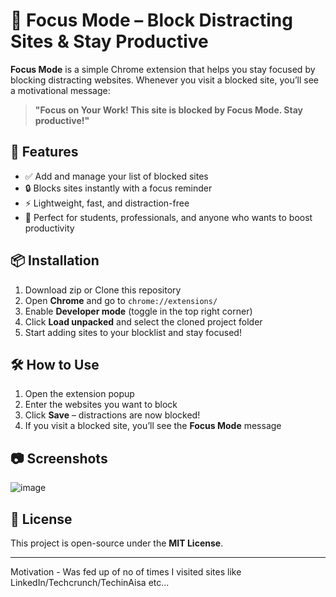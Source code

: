 # 🛑 Focus Mode – Block Distracting Sites & Stay Productive  

**Focus Mode** is a simple Chrome extension that helps you stay focused by blocking distracting websites. Whenever you visit a blocked site, you’ll see a motivational message:  

> **"Focus on Your Work! This site is blocked by Focus Mode. Stay productive!"**  

## 🚀 Features  
- ✅ Add and manage your list of blocked sites  
- 🔒 Blocks sites instantly with a focus reminder  
- ⚡ Lightweight, fast, and distraction-free  
- 🎯 Perfect for students, professionals, and anyone who wants to boost productivity  

## 📦 Installation  
1. Download zip or Clone this repository
2. Open **Chrome** and go to `chrome://extensions/`  
3. Enable **Developer mode** (toggle in the top right corner)  
4. Click **Load unpacked** and select the cloned project folder  
5. Start adding sites to your blocklist and stay focused!  

## 🛠 How to Use  
1. Open the extension popup  
2. Enter the websites you want to block  
3. Click **Save** – distractions are now blocked!  
4. If you visit a blocked site, you’ll see the **Focus Mode** message  

## 📷 Screenshots  

![image](https://github.com/user-attachments/assets/46d19dea-c3fe-46ac-a216-1842904a47a9)


## 📝 License  
This project is open-source under the **MIT License**.  

---

Motivation - Was fed up of no of times I visited sites like LinkedIn/Techcrunch/TechinAisa etc...
